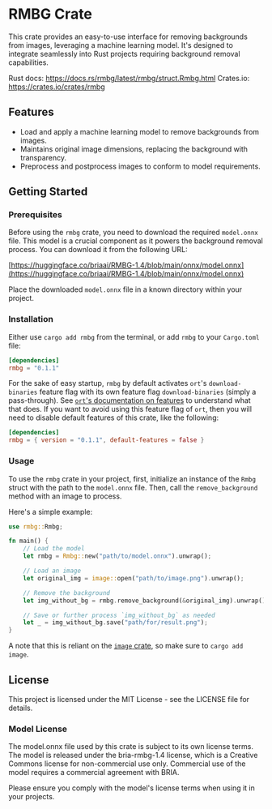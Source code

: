 # RMBG Crate

This crate provides an easy-to-use interface for removing backgrounds from images, leveraging a machine learning model.
It's designed to integrate seamlessly into Rust projects requiring background removal capabilities.

Rust docs: https://docs.rs/rmbg/latest/rmbg/struct.Rmbg.html
Crates.io: https://crates.io/crates/rmbg

## Features

- Load and apply a machine learning model to remove backgrounds from images.
- Maintains original image dimensions, replacing the background with transparency.
- Preprocess and postprocess images to conform to model requirements.

## Getting Started

### Prerequisites

Before using the `rmbg` crate, you need to download the required `model.onnx` file. This model is a crucial component as
it powers the background removal process. You can download it from the following URL:

[https://huggingface.co/briaai/RMBG-1.4/blob/main/onnx/model.onnx](https://huggingface.co/briaai/RMBG-1.4/blob/main/onnx/model.onnx)

Place the downloaded `model.onnx` file in a known directory within your project.

### Installation

Either use `cargo add rmbg` from the terminal, or add `rmbg` to your `Cargo.toml` file:

```toml
[dependencies]
rmbg = "0.1.1"
```

For the sake of easy startup, `rmbg` by default activates `ort`'s `download-binaries` feature flag with its own feature flag `download-binaries` (simply a pass-through). See [`ort`'s documentation on features](https://docs.rs/crate/ort/latest#cargo-features) to understand what that does. If you want to avoid
using this feature flag of `ort`, then you will need to disable default features of this crate,
like the following:

```toml
[dependencies]
rmbg = { version = "0.1.1", default-features = false }
```

### Usage

To use the `rmbg` crate in your project, first, initialize an instance of the `Rmbg` struct with the path to
the `model.onnx` file. Then, call the `remove_background` method with an image to process.

Here's a simple example:

```rust
use rmbg::Rmbg;

fn main() {
    // Load the model
    let rmbg = Rmbg::new("path/to/model.onnx").unwrap();

    // Load an image
    let original_img = image::open("path/to/image.png").unwrap();

    // Remove the background
    let img_without_bg = rmbg.remove_background(&original_img).unwrap();

    // Save or further process `img_without_bg` as needed
    let _ = img_without_bg.save("path/for/result.png");
}
```

A note that this is reliant on the [`image` crate](https://crates.io/crates/image), so make sure to `cargo add image`.

## License

This project is licensed under the MIT License - see the LICENSE file for details.

### Model License

The model.onnx file used by this crate is subject to its own license terms. The model is released under the
bria-rmbg-1.4 license, which is a Creative Commons license for non-commercial use only. Commercial use of the model
requires a commercial agreement with BRIA.

Please ensure you comply with the model's license terms when using it in your projects.
